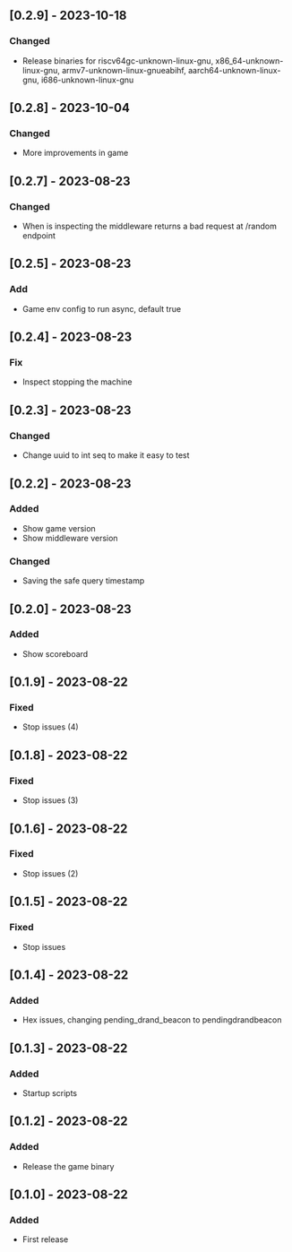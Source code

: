 ## [0.2.9] - 2023-10-18
### Changed
- Release binaries for riscv64gc-unknown-linux-gnu, x86_64-unknown-linux-gnu, armv7-unknown-linux-gnueabihf, aarch64-unknown-linux-gnu, i686-unknown-linux-gnu

## [0.2.8] - 2023-10-04
### Changed
- More improvements in game 

## [0.2.7] - 2023-08-23
### Changed
- When is inspecting the middleware returns a bad request at /random endpoint

## [0.2.5] - 2023-08-23
### Add
- Game env config to run async, default true

## [0.2.4] - 2023-08-23
### Fix
- Inspect stopping the machine

## [0.2.3] - 2023-08-23
### Changed
- Change uuid to int seq to make it easy to test

## [0.2.2] - 2023-08-23
### Added
- Show game version
- Show middleware version
### Changed
- Saving the safe query timestamp
## [0.2.0] - 2023-08-23
### Added
- Show scoreboard

## [0.1.9] - 2023-08-22
### Fixed
- Stop issues (4)

## [0.1.8] - 2023-08-22
### Fixed
- Stop issues (3)

## [0.1.6] - 2023-08-22
### Fixed
- Stop issues (2)

## [0.1.5] - 2023-08-22
### Fixed
- Stop issues

## [0.1.4] - 2023-08-22
### Added
- Hex issues, changing pending_drand_beacon to pendingdrandbeacon

## [0.1.3] - 2023-08-22
### Added
- Startup scripts

## [0.1.2] - 2023-08-22
### Added
- Release the game binary

## [0.1.0] - 2023-08-22
### Added
- First release
